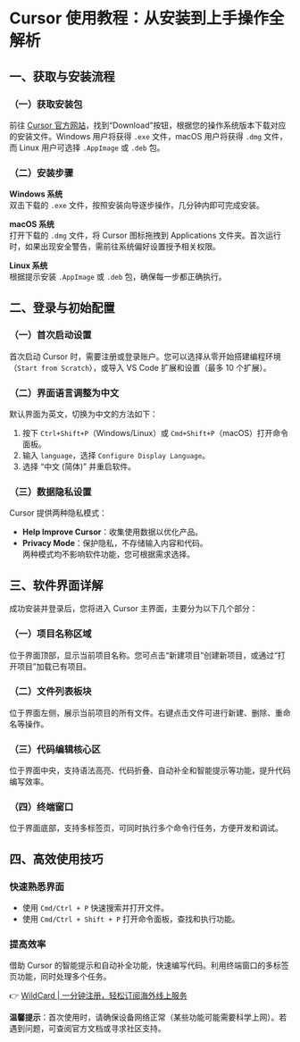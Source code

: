 # Cursor 使用教程：从安装到上手操作全解析

## 一、获取与安装流程

### （一）获取安装包

前往 [Cursor 官方网站](https://bbtdd.com/WildCard)，找到“Download”按钮，根据您的操作系统版本下载对应的安装文件。Windows 用户将获得 `.exe` 文件，macOS 用户将获得 `.dmg` 文件，而 Linux 用户可选择 `.AppImage` 或 `.deb` 包。

### （二）安装步骤

**Windows 系统**  
双击下载的 `.exe` 文件，按照安装向导逐步操作，几分钟内即可完成安装。

**macOS 系统**  
打开下载的 `.dmg` 文件，将 Cursor 图标拖拽到 Applications 文件夹。首次运行时，如果出现安全警告，需前往系统偏好设置授予相关权限。

**Linux 系统**  
根据提示安装 `.AppImage` 或 `.deb` 包，确保每一步都正确执行。

## 二、登录与初始配置

### （一）首次启动设置

首次启动 Cursor 时，需要注册或登录账户。您可以选择从零开始搭建编程环境（`Start from Scratch`），或导入 VS Code 扩展和设置（最多 10 个扩展）。

### （二）界面语言调整为中文

默认界面为英文，切换为中文的方法如下：  
1. 按下 `Ctrl+Shift+P`（Windows/Linux）或 `Cmd+Shift+P`（macOS）打开命令面板。  
2. 输入 `language`，选择 `Configure Display Language`。  
3. 选择 “中文 (简体)” 并重启软件。

### （三）数据隐私设置

Cursor 提供两种隐私模式：  
- **Help Improve Cursor**：收集使用数据以优化产品。  
- **Privacy Mode**：保护隐私，不存储输入内容和代码。  
两种模式均不影响软件功能，您可根据需求选择。

## 三、软件界面详解

成功安装并登录后，您将进入 Cursor 主界面，主要分为以下几个部分：

### （一）项目名称区域

位于界面顶部，显示当前项目名称。您可点击“新建项目”创建新项目，或通过“打开项目”加载已有项目。

### （二）文件列表板块

位于界面左侧，展示当前项目的所有文件。右键点击文件可进行新建、删除、重命名等操作。

### （三）代码编辑核心区

位于界面中央，支持语法高亮、代码折叠、自动补全和智能提示等功能，提升代码编写效率。

### （四）终端窗口

位于界面底部，支持多标签页，可同时执行多个命令行任务，方便开发和调试。

## 四、高效使用技巧

### 快速熟悉界面

- 使用 `Cmd/Ctrl + P` 快速搜索并打开文件。  
- 使用 `Cmd/Ctrl + Shift + P` 打开命令面板，查找和执行功能。

### 提高效率

借助 Cursor 的智能提示和自动补全功能，快速编写代码。利用终端窗口的多标签页功能，同时处理多个任务。

👉 [WildCard | 一分钟注册，轻松订阅海外线上服务](https://bbtdd.com/WildCard)

**温馨提示**：首次使用时，请确保设备网络正常（某些功能可能需要科学上网）。若遇到问题，可查阅官方文档或寻求社区支持。